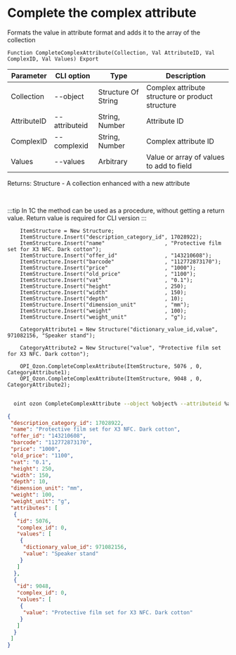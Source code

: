﻿---
sidebar_position: 10
---

# Complete the complex attribute
 Formats the value in attribute format and adds it to the <attributes> array of the collection



`Function CompleteComplexAttribute(Collection, Val AttributeID, Val ComplexID, Val Values) Export`

  | Parameter | CLI option | Type | Description |
  |-|-|-|-|
  | Collection | --object | Structure Of String | Complex attribute structure or product structure |
  | AttributeID | --attributeid | String, Number | Attribute ID |
  | ComplexID | --complexid | String, Number | Complex attribute ID |
  | Values | --values | Arbitrary | Value or array of values to add to <values> field |

  
  Returns:  Structure - A collection enhanced with a new attribute

<br/>

:::tip
In 1C the method can be used as a procedure, without getting a return value. Return value is required for CLI version
:::
<br/>


```bsl title="Code example"
    ItemStructure = New Structure;
    ItemStructure.Insert("description_category_id", 17028922);
    ItemStructure.Insert("name"                   , "Protective film set for X3 NFC. Dark cotton");
    ItemStructure.Insert("offer_id"               , "143210608");
    ItemStructure.Insert("barcode"                , "112772873170");
    ItemStructure.Insert("price"                  , "1000");
    ItemStructure.Insert("old_price"              , "1100");
    ItemStructure.Insert("vat"                    , "0.1");
    ItemStructure.Insert("height"                 , 250);
    ItemStructure.Insert("width"                  , 150);
    ItemStructure.Insert("depth"                  , 10);
    ItemStructure.Insert("dimension_unit"         , "mm");
    ItemStructure.Insert("weight"                 , 100);
    ItemStructure.Insert("weight_unit"            , "g");

    CategoryAttribute1 = New Structure("dictionary_value_id,value", 971082156, "Speaker stand");

    CategoryAttribute2 = New Structure("value", "Protective film set for X3 NFC. Dark cotton");

    OPI_Ozon.CompleteComplexAttribute(ItemStructure, 5076 , 0, CategoryAttribute1);
    OPI_Ozon.CompleteComplexAttribute(ItemStructure, 9048 , 0, CategoryAttribute2);
```



```sh title="CLI command example"
    
  oint ozon CompleteComplexAttribute --object %object% --attributeid %attributeid% --complexid %complexid% --values %values%

```

```json title="Result"
{
 "description_category_id": 17028922,
 "name": "Protective film set for X3 NFC. Dark cotton",
 "offer_id": "143210608",
 "barcode": "112772873170",
 "price": "1000",
 "old_price": "1100",
 "vat": "0.1",
 "height": 250,
 "width": 150,
 "depth": 10,
 "dimension_unit": "mm",
 "weight": 100,
 "weight_unit": "g",
 "attributes": [
  {
   "id": 5076,
   "complex_id": 0,
   "values": [
    {
     "dictionary_value_id": 971082156,
     "value": "Speaker stand"
    }
   ]
  },
  {
   "id": 9048,
   "complex_id": 0,
   "values": [
    {
     "value": "Protective film set for X3 NFC. Dark cotton"
    }
   ]
  }
 ]
}
```
